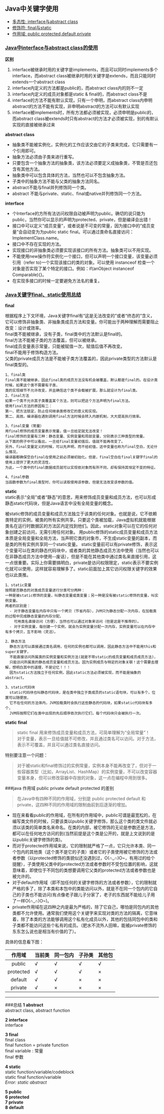 
## Java中关键字使用

- [多态性: interface与abstract class](#interface)
- [修饰符: final与static](#final)
- [作用域: public,protected,default,private](#public)

### <a name="interface">[Java中interface与abstract class的使用](http://blog.csdn.net/chenssy/article/details/12858267)</a>

**区别**

1. interface被继承时用的关键字是implements，而且可以同时implements多个interface，而abstract class被继承时用的关键字是extends，而且只能同时extends一个abstract class
2. interface内定义的方法都是public的，而abstract class内的则不一定
3. interface内定义的成员对象都是static & final的，而abstract class不是 
4. interface的方法不能有默认实现，只有一个申明，而abstract class内申明abstract的方法不能有实现，非申明abstract的方法可以有默认实现
5. interface被implements时，所有方法都必须被实现，必须申明是public的，而abstract class被extends时只有abstract的方法才必须被实现，别的有默认实现的直接被继承过来

**abstract class**

* 抽象类不能被实例化，实例化的工作应该交由它的子类来完成，它只需要有一个引用即可。
* 抽象方法必须由子类来进行重写。
* 只要包含一个抽象方法的抽象类，该方法必须要定义成抽象类，不管是否还包含有其他方法。
* 抽象类中可以包含具体的方法，当然也可以不包含抽象方法。
* 子类中的抽象方法不能与父类的抽象方法同名。
* abstract不能与final并列修饰同一个类。
* abstract 不能与private、static、final或native并列修饰同一个方法。

**interface**

* 个Interface的方所有法访问权限自动被声明为public。确切的说只能为public，当然你可以显示的声明为protected、private，但是编译会出错！
*  接口中可以定义“成员变量”，或者说是不可变的常量，因为接口中的“成员变量”会自动变为为public static final。可以通过类命名直接访问：ImplementClass.name。
*  接口中不存在实现的方法。
*  实现接口的非抽象类必须要实现该接口的所有方法。抽象类可以不用实现。
*  不能使用new操作符实例化一个接口，但可以声明一个接口变量，该变量必须引用（refer to)一个实现该接口的类的对象。可以使用 instanceof 检查一个对象是否实现了某个特定的接口。例如：if(anObject instanceof Comparable){}。
* 在实现多接口的时候一定要避免方法名的重复。

### <a name="final">[Java关键字final、static使用总结](http://lavasoft.blog.51cto.com/62575/18771)</a>
**final**

根据程序上下文环境，Java关键字final有“这是无法改变的”或者“终态的”含义，它可以修饰非抽象类、非抽象类成员方法和变量。你可能出于两种理解而需要阻止改变：设计或效率。  
final类不能被继承，没有子类，final类中的方法默认是final的。  
final方法不能被子类的方法覆盖，但可以被继承。  
final成员变量表示常量，只能被赋值一次，赋值后值不再改变。  
final不能用于修饰构造方法。  
父类的private成员方法是不能被子类方法覆盖的，因此private类型的方法默认是final类型的。

```  
1、final类
final类不能被继承，因此final类的成员方法没有机会被覆盖，默认都是final的。在设计类时候，如果这个类不需要有子类，
类的实现细节不允许改变，并且确信这个类不会载被扩展，那么就设计为final类。
2、final方法
如果一个类不允许其子类覆盖某个方法，则可以把这个方法声明为final方法。
使用final方法的原因有二：
第一、把方法锁定，防止任何继承类修改它的意义和实现。
第二、高效。编译器在遇到调用final方法时候会转入内嵌机制，大大提高执行效率。
        
3、final变量（常量）
用final修饰的成员变量表示常量，值一旦给定就无法改变！
final修饰的变量有三种：静态变量、实例变量和局部变量，分别表示三种类型的常量。
从下面的例子中可以看出，一旦给final变量初值后，值就不能再改变了。
另外，final变量定义的时候，可以先声明，而不给初值，这中变量也称为final空白，无论什么情况，
编译器都确保空白final在使用之前必须被初始化。但是，final空白在final关键字final的使用上提供了更大的灵活性，
为此，一个类中的final数据成员就可以实现依对象而有所不同，却有保持其恒定不变的特征。

4、final参数
当函数参数为final类型时，你可以读取使用该参数，但是无法改变该参数的值。
```
**static**  
static表示“全局”或者“静态”的意思，用来修饰成员变量和成员方法，也可以形成静态static代码块，但是Java语言中没有全局变量的概念。

被static修饰的成员变量和成员方法独立于该类的任何对象。也就是说，它不依赖类特定的实例，被类的所有实例共享。只要这个类被加载，Java虚拟机就能根据类名在运行时数据区的方法区内定找到他们。因此，static对象可以在它的任何对象创建之前访问，无需引用任何对象。
用public修饰的static成员变量和成员方法本质是全局变量和全局方法，当声明它类的对象市，不生成static变量的副本，而是类的所有实例共享同一个static变量。
static变量前可以有private修饰，表示这个变量可以在类的静态代码块中，或者类的其他静态成员方法中使用（当然也可以在非静态成员方法中使用--废话），但是不能在其他类中通过类名来直接引用，这一点很重要。实际上你需要搞明白，private是访问权限限定，static表示不要实例化就可以使用，这样就容易理解多了。static前面加上其它访问权限关键字的效果也以此类推。

```
1、static变量
按照是否静态的对类成员变量进行分类可分两种：
一种是被static修饰的变量，叫静态变量或类变量；另一种是没有被static修饰的变量，叫实例变量。
两者的区别是：
  - 对于静态变量在内存中只有一个拷贝（节省内存），JVM只为静态分配一次内存，在加载类的过程中完成静态变量的内存分配，
    可用类名直接访问（方便），当然也可以通过对象来访问（但是这是不推荐的）。
  - 对于实例变量，每创建一个实例，就会为实例变量分配一次内存，实例变量可以在内存中有多个拷贝，互不影响（灵活）。

2、静态方法
  静态方法可以直接通过类名调用，任何的实例也都可以调用，因此静态方法中不能用this和super关键字，
  不能直接访问所属类的实例变量和实例方法(就是不带static的成员变量和成员成员方法)，
  只能访问所属类的静态成员变量和成员方法。因为实例成员与特定的对象关联！这个需要去理解，想明白其中的道理，不是记忆！！！
  因为static方法独立于任何实例，因此static方法必须被实现，而不能是抽象的abstract。

3、static代码块
  static代码块也叫静态代码块，是在类中独立于类成员的static语句块，可以有多个，位置可以随便放，
  它不在任何的方法体内，JVM加载类时会执行这些静态的代码块，如果static代码块有多个，
  JVM将按照它们在类中出现的先后顺序依次执行它们，每个代码块只会被执行一次。
```
**static final**  
> static final 用来修饰成员变量和成员方法，可简单理解为“全局常量”！  
> 对于变量，表示一旦给值就不可修改，并且通过类名可以访问。对于方法，表示不可覆盖，并且可以通过类名直接访问。

特别要注意一个问题：  
> 对于被static和final修饰过的实例常量，实例本身不能再改变了，但对于一些容器类型（比如，ArrayList、HashMap）的实例变量，不可以改变容器变量本身，但可以修改容器中存放的对象，这一点在编程中用到很多。

###<a name='public'>java 作用域 public private default protected 的差别</a>

> 在Java中有四种不同的作用域，分别是 public protected default 和private，这四种不同的作用域的限制由前到后逐渐的增加。 

- 现在来看看public的作用域，在所有的作用域中，public可谓是最宽松的，在编写类文件的时候，只要该类以public关键字修饰，那么这个类的类文件就必须以该类的简单类名来命名。在类的内部，被它修饰的无论是参数还是方法，都可以在任何地方访问的到(当然前提是这个类是公开的，就是上文说到的是以public关键字修饰的类)。
- 而对于protected作用域来说，它的限制就严格了一点，它只允许本类、同一个包内的其他类（这个类不是它的子类）或者它的子类使用被它修饰的方法或者参数（以protected修饰的类貌似还没遇到过，O(∩_∩)O~，有用过的给个提醒），子类使用父类中的protected方法或者参数时不受包位置的影响，这就意味着，即使位于不同包的类想要调用它父类的protected方法或者参数也是被允许的。
- 对于default作用域（即不加任何的关键字修饰的方法或者参数），它的限制就严格的多了，除了本类和本包中的类能访问以外，就是不在同一个包内的它自己的子类也不能访问(有点像老子跟儿子分家了，老子的东西就不能给儿子用了一样O(∩_∩)O~)。
- private作用域在这四种之内是最为严格的，除了它自己，哪怕是同包内的其他类都不允许使用。通常我们使用这个关键字来实现对类的方法的隔离，它意味着，除了本类的方法能够调用这个私有化成员以外，其他的包括同包中的类和子类都不能访问这些个私有的成员。（肥水不流外人田嘛，能被private修饰的东东怎么说也是相当有价值的了）。

具体的信息看下图： 

作用域 | 当前类 | 同一包内	| 子孙类	| 其他包
:----:|:------|:-------|:------|:-----
public   |√ |√  |√  |√
protected|√	|√	|√	|×
default  |√ |√	|×	|×
private	 |√	|×	|×	|×

---

###<a name='summary'>总结</a>
**1 abstract**  
abstract class, abstract function

**2 interface**  
interface 

**3 final**  
final class  
final function = private function  
final variable : 常量  
final 参数  

**4 static**  
static function/variable/codeblock  
static final function/variable  
*Error: static abstract* 

**5 public**  
**6 protected**  
**7 private**  
**8 default**
